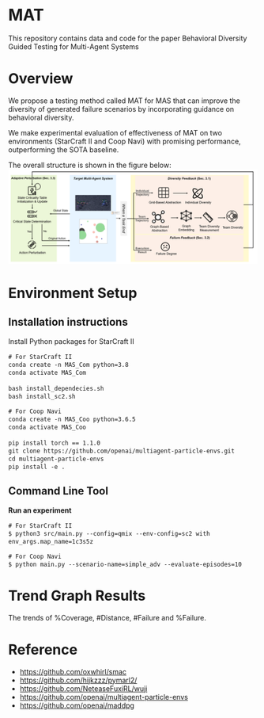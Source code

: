 # <font size=6>MAT</font>
This repository contains data and code for the paper Behavioral Diversity Guided Testing for Multi-Agent Systems

# Overview

We propose a testing method called MAT for MAS that can improve the diversity of generated failure scenarios by incorporating guidance on behavioral diversity. 

We make experimental evaluation of effectiveness of MAT on two environments (StarCraft II and Coop Navi) with promising performance, outperforming the SOTA baseline.

The overall structure is shown in the figure below:
![图片](images/overview.png)

# Environment Setup
## Installation instructions

Install Python packages for StarCraft II

```shell
# For StarCraft II
conda create -n MAS_Com python=3.8
conda activate MAS_Com

bash install_dependecies.sh
bash install_sc2.sh
```

```shell
# For Coop Navi
conda create -n MAS_Coo python=3.6.5
conda activate MAS_Coo

pip install torch == 1.1.0
git clone https://github.com/openai/multiagent-particle-envs.git
cd multiagent-particle-envs
pip install -e .

```

## Command Line Tool

**Run an experiment**

```shell
# For StarCraft II
$ python3 src/main.py --config=qmix --env-config=sc2 with env_args.map_name=1c3s5z
```

```shell
# For Coop Navi
$ python main.py --scenario-name=simple_adv --evaluate-episodes=10
```

# Trend Graph Results
The trends of \%Coverage, #Distance, #Failure and %Failure.


# Reference
- https://github.com/oxwhirl/smac
- https://github.com/hijkzzz/pymarl2/
- https://github.com/NeteaseFuxiRL/wuji
- https://github.com/openai/multiagent-particle-envs
- https://github.com/openai/maddpg